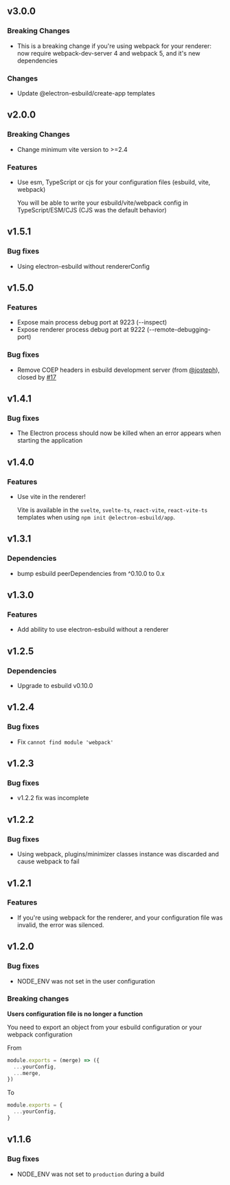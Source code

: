 ## v3.0.0

### Breaking Changes

- This is a breaking change if you're using webpack for your renderer: now require webpack-dev-server 4 and webpack 5,
  and it's new dependencies

### Changes

- Update @electron-esbuild/create-app templates

## v2.0.0

### Breaking Changes

- Change minimum vite version to >=2.4

### Features

- Use esm, TypeScript or cjs for your configuration files (esbuild, vite, webpack)

  You will be able to write your esbuild/vite/webpack config in TypeScript/ESM/CJS (CJS was the default behavior)

## v1.5.1

### Bug fixes

- Using electron-esbuild without rendererConfig

## v1.5.0

### Features

- Expose main process debug port at 9223 (--inspect)
- Expose renderer process debug port at 9222 (--remote-debugging-port)

### Bug fixes

- Remove COEP headers in esbuild development server (from [@josteph](https://github.com/josteph)), closed by [#17](https://github.com/Kiyozz/electron-esbuild/pull/17)

## v1.4.1

### Bug fixes

- The Electron process should now be killed when an error appears when starting the application

## v1.4.0

### Features

- Use vite in the renderer!

  Vite is available in the `svelte`, `svelte-ts`, `react-vite`, `react-vite-ts` templates when using `npm init @electron-esbuild/app`.

## v1.3.1

### Dependencies

- bump esbuild peerDependencies from ^0.10.0 to 0.x

## v1.3.0

### Features

- Add ability to use electron-esbuild without a renderer

## v1.2.5

### Dependencies

- Upgrade to esbuild v0.10.0

## v1.2.4

### Bug fixes

- Fix `cannot find module 'webpack'`

## v1.2.3

### Bug fixes

- v1.2.2 fix was incomplete

## v1.2.2

### Bug fixes

- Using webpack, plugins/minimizer classes instance was discarded and cause webpack to fail

## v1.2.1

### Features

- If you're using webpack for the renderer, and your configuration file was invalid, the error was silenced.

## v1.2.0

### Bug fixes

- NODE_ENV was not set in the user configuration

### Breaking changes

**Users configuration file is no longer a function**

You need to export an object from your esbuild configuration or your webpack configuration

From

```javascript
module.exports = (merge) => ({
  ...yourConfig,
  ...merge,
})
```

To

```javascript
module.exports = {
  ...yourConfig,
}
```

## v1.1.6

### Bug fixes

- NODE_ENV was not set to `production` during a build
